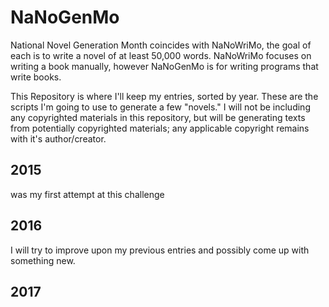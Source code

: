 NaNoGenMo
=========

National Novel Generation Month coincides with NaNoWriMo, the goal of each is to write a novel of at least 50,000 words.
NaNoWriMo focuses on writing a book manually, however NaNoGenMo is for writing programs that write books.

This Repository is where I'll keep my entries, sorted by year.
These are the scripts I'm going to use to generate a few "novels."
I will not be including any copyrighted materials in this repository, but will be generating texts from potentially copyrighted materials;
any applicable copyright remains with it's author/creator.


2015
----

was my first attempt at this challenge

2016
----

I will try to improve upon my previous entries and possibly come up with something new.

2017
----


